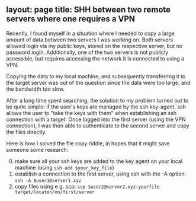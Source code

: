 layout: page
title: SHH between two remote servers where one requires a VPN
---

Recently, I found myself in a situation where I needed to copy a large amount of data between two servers I was working on.
Both servers allowed login via my public keys, stored on the respective server, but no password login.
Additionally, one of the two servers is not publicly accessible, but requires accessing the network it is connected to using a VPN.

Copying the data to my local machine, and subsequently transferring it to the target server was out of the question since the data were too large, and the bandwidth too slow.

After a long time spent searching, the solution to my problem turned out to be quite simple: if the user's keys are managed by the ssh key-agent, ssh allows the user to "take the keys with them" when establishing an ssh connection with a target. Once logged into the first server (using the VPN connection), I was then able to authenticate to the second server and copy the files directly.

Here is how I solved the file copy riddle, in hopes that it might save someone some research:

0. make sure all your ssh keys are added to the key agent on your local machine (using `ssh-add $your_key_file`)
1. establish a connection to the first server, using ssh with the -A option: `ssh -A $user1@server1.xyz`
2. copy files using e.g. scp: `scp $user2@server2.xyz:yourfile target/locaton/on/first/server`


